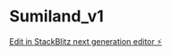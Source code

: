 # Sumiland_v1

[Edit in StackBlitz next generation editor ⚡️](https://stackblitz.com/~/github.com/wy7318/Sumiland_v1)